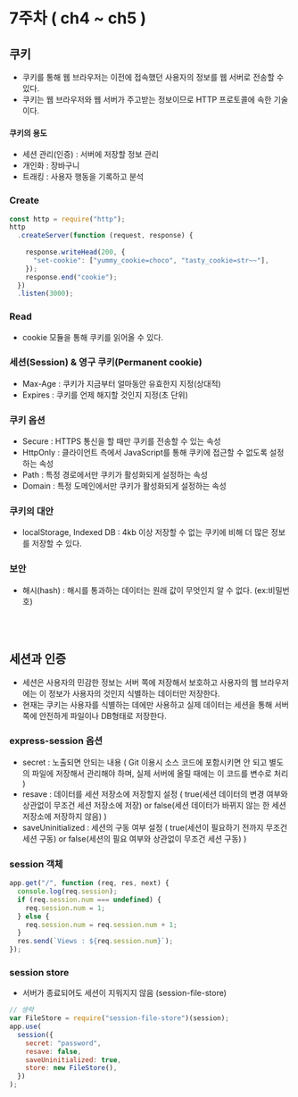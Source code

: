 # 7주차 ( ch4 ~ ch5 )

## 쿠키
- 쿠키를 통해 웹 브라우저는 이전에 접속했던 사용자의 정보를 웹 서버로 전송할 수 있다.
- 쿠키는 웹 브라우저와 웹 서버가 주고받는 정보이므로 HTTP 프로토콜에 속한 기술이다.
#### 쿠키의 용도
- 세션 관리(인증) : 서버에 저장할 정보 관리
- 개인화 : 장바구니
- 트래킹 : 사용자 행동을 기록하고 분석

### Create
```jsx
const http = require("http");
http
  .createServer(function (request, response) {
    
    response.writeHead(200, {
      "set-cookie": ["yummy_cookie=choco", "tasty_cookie=str~~"],
    });
    response.end("cookie");
  })
  .listen(3000);
```
### Read
- cookie 모듈을 통해 쿠키를 읽어올 수 있다.

### 세션(Session) & 영구 쿠키(Permanent cookie)
- Max-Age : 쿠키가 지금부터 얼마동안 유효한지 지정(상대적)
- Expires : 쿠키를 언제 해지할 것인지 지정(초 단위)

### 쿠키 옵션
- Secure : HTTPS 통신을 할 때만 쿠키를 전송할 수 있는 속성
- HttpOnly : 클라이언트 측에서 JavaScript를 통해 쿠키에 접근할 수 없도록 설정하는 속성
- Path : 특정 경로에서만 쿠키가 활성화되게 설정하는 속성
- Domain : 특정 도메인에서만 쿠키가 활성화되게 설정하는 속성

### 쿠키의 대안
- localStorage, Indexed DB : 4kb 이상 저장할 수 없는 쿠키에 비해 더 많은 정보를 저장할 수 있다.
### 보안
- 해시(hash) : 해시를 통과하는 데이터는 원래 값이 무엇인지 알 수 없다. (ex:비밀번호)

<br><br>
## 세션과 인증
- 세션은 사용자의 민감한 정보는 서버 쪽에 저장해서 보호하고 사용자의 웹 브라우저에는 이 정보가 사용자의 것인지 식별하는 데이터만 저장한다.
- 현재는 쿠키는 사용자를 식별하는 데에만 사용하고 실제 데이터는 세션을 통해 서버 쪽에 안전하게 파일이나 DB형태로 저장한다.

### express-session 옵션
- secret : 노출되면 안되는 내용 ( Git 이용시 소스 코드에 포함시키면 안 되고 별도의 파일에 저장해서 관리해야 하며, 실제 서버에 올릴 때에는 이 코드를 변수로 처리 )
- resave : 데이터를 세션 저장소에 저장할지 설정 ( true(세션 데이터의 변경 여부와 상관없이 무조건 세션 저장소에 저장) or false(세션 데이터가 바뀌지 않는 한 세션 저장소에 저장하지 않음) )
- saveUninitialized : 세션의 구동 여부 설정 ( true(세션이 필요하기 전까지 무조건 세션 구동) or false(세션의 필요 여부와 상관없이 무조건 세션 구동) )

### session 객체
```jsx
app.get("/", function (req, res, next) {
  console.log(req.session);
  if (req.session.num === undefined) {
    req.session.num = 1;
  } else {
    req.session.num = req.session.num + 1;
  }
  res.send(`Views : ${req.session.num}`);
});
```
### session store
- 서버가 종료되어도 세션이 지워지지 않음 (session-file-store)
```jsx
// 생략
var FileStore = require("session-file-store")(session);
app.use(
  session({
    secret: "password",
    resave: false,
    saveUninitialized: true,
    store: new FileStore(),
  })
);
```
